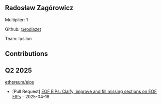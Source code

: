 
## Radosław Zagórowicz
Multiplier: 1

Github: [@rodiazet](https://github.com/rodiazet)

Team: Ipsilon

## Contributions

## Q2 2025

[ethereum/eips](https://github.com/ethereum/eips)
* [Pull Request] [EOF EIPs: Claify, improve and fill missing sections on EOF EIPs](https://github.com/ethereum/EIPs/pull/9662) - 2025-04-18
